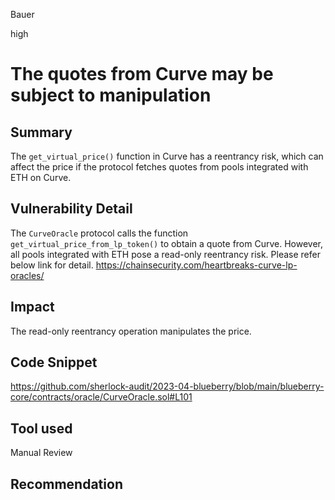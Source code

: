 Bauer

high

# The quotes from Curve may be subject to manipulation

## Summary
The `get_virtual_price()` function in Curve has a reentrancy risk, which can affect the price if the protocol fetches quotes from pools integrated with ETH on Curve.

## Vulnerability Detail
The `CurveOracle` protocol calls the function `get_virtual_price_from_lp_token()` to obtain a quote from Curve. However, all pools integrated with ETH pose a read-only reentrancy risk. Please refer below link for detail.
https://chainsecurity.com/heartbreaks-curve-lp-oracles/

## Impact
The read-only reentrancy operation manipulates the price.

## Code Snippet
https://github.com/sherlock-audit/2023-04-blueberry/blob/main/blueberry-core/contracts/oracle/CurveOracle.sol#L101
## Tool used

Manual Review

## Recommendation

